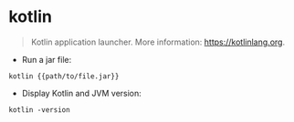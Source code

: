 # kotlin

> Kotlin application launcher.
> More information: <https://kotlinlang.org>.

- Run a jar file:

`kotlin {{path/to/file.jar}}`

- Display Kotlin and JVM version:

`kotlin -version`
